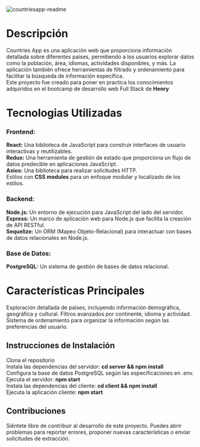 ![countriesapp-readme](https://github.com/jOsterrielt/pi-countries/assets/126017918/6babaffd-0ccc-44cd-964a-e3d403574a70)

<h1>Descripción
</h1>
Countries App es una aplicación web que proporciona información detallada sobre diferentes países, permitiendo a los usuarios explorar datos como la población, área, idiomas, actividades disponibles, y más. La aplicación también ofrece herramientas de filtrado y ordenamiento para facilitar la búsqueda de información específica.
<br>Este proyecto fue creado para poner en practica los conocimientos adquiridos en el bootcamp de desarrollo web Full Stack de <strong>Henry</strong>
<h1>Tecnologias Utilizadas</h1>
<h3>Frontend:</h3>

<strong>React:</strong> Una biblioteca de JavaScript para construir interfaces de usuario interactivas y reutilizables.<br>
<strong>Redux:</strong> Una herramienta de gestión de estado que proporciona un flujo de datos predecible en aplicaciones JavaScript.<br>
<strong>Axios:</strong> Una biblioteca para realizar solicitudes HTTP.<br>
Estilos con <strong>CSS modules</strong> para un enfoque modular y localizado de los estilos.
<h3>Backend:</h3>

<strong>Node.js:</strong> Un entorno de ejecución para JavaScript del lado del servidor.<br>
<strong>Express:</strong> Un marco de aplicación web para Node.js que facilita la creación de API RESTful.<br>
<strong>Sequelize:</strong> Un ORM (Mapeo Objeto-Relacional) para interactuar con bases de datos relacionales en Node.js.<br>
<h3>Base de Datos:</h3>

<strong>PostgreSQL:</strong> Un sistema de gestión de bases de datos relacional.

<h1>Características Principales</h1> 
Exploración detallada de países, incluyendo información demográfica, geográfica y cultural.
Filtros avanzados por continente, idioma y actividad.
Sistema de ordenamiento para organizar la información según las preferencias del usuario.

<h2>Instrucciones de Instalación</h2>
Clona el repositorio<br>
Instala las dependencias del servidor: <strong>cd server && npm install</strong> <br>
Configura la base de datos PostgreSQL según las especificaciones en .env.<br>
Ejecuta el servidor: <strong>npm start</strong><br> 
Instala las dependencias del cliente: <strong>cd client && npm install</strong> <br>
Ejecuta la aplicación cliente: <strong>npm start</strong> 

<h2>Contribuciones</h2>
Siéntete libre de contribuir al desarrollo de este proyecto. Puedes abrir problemas para reportar errores, proponer nuevas características o enviar solicitudes de extracción.
